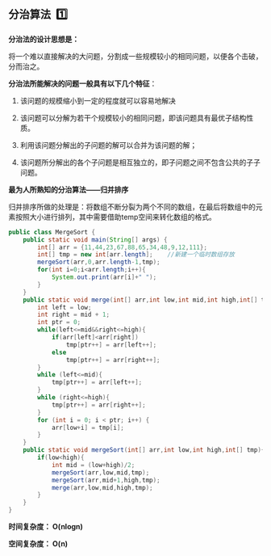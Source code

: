 ## 分治算法 ​ :one:

**分治法的设计思想是：**

​	将一个难以直接解决的大问题，分割成一些规模较小的相同问题，以便各个击破，分而治之。



**分治法所能解决的问题一般具有以下几个特征**：

1. 该问题的规模缩小到一定的程度就可以容易地解决

2. 该问题可以分解为若干个规模较小的相同问题，即该问题具有最优子结构性质。

3. 利用该问题分解出的子问题的解可以合并为该问题的解；

4. 该问题所分解出的各个子问题是相互独立的，即子问题之间不包含公共的子子问题。



**最为人所熟知的分治算法——归并排序**

归并排序所做的处理是：将数组不断分裂为两个不同的数组，在最后将数组中的元素按照大小进行排列，其中需要借助temp空间来转化数组的格式。

```java
public class MergeSort {
    public static void main(String[] args) {
        int[] arr = {11,44,23,67,88,65,34,48,9,12,111};
        int[] tmp = new int[arr.length];    //新建一个临时数组存放
        mergeSort(arr,0,arr.length-1,tmp);
        for(int i=0;i<arr.length;i++){
            System.out.print(arr[i]+" ");
        }
    }
    public static void merge(int[] arr,int low,int mid,int high,int[] tmp){
        int left = low;
        int right = mid + 1;
        int ptr = 0;
        while(left<=mid&&right<=high){
            if(arr[left]<arr[right])
                tmp[ptr++] = arr[left++];
            else
                tmp[ptr++] = arr[right++];
        }
        while (left<=mid){
            tmp[ptr++] = arr[left++];
        }
        while (right<=high){
            tmp[ptr++] = arr[right++];
        }
        for (int i = 0; i < ptr; i++) {
            arr[low+i] = tmp[i];
        }
    }
    public static void mergeSort(int[] arr,int low,int high,int[] tmp){
        if(low<high){
            int mid = (low+high)/2;
            mergeSort(arr,low,mid,tmp);
            mergeSort(arr,mid+1,high,tmp);
            merge(arr,low,mid,high,tmp);
        }
    }
}
```

**时间复杂度： O(nlogn)**

**空间复杂度： O(n)**

